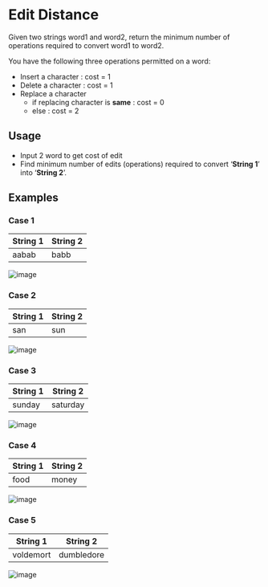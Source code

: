 # Edit Distance

Given two strings word1 and word2, return the minimum number of operations required to convert word1 to word2.

You have the following three operations permitted on a word:

- Insert a character : cost = 1
- Delete a character : cost = 1
- Replace a character
  - if replacing character is **same** : cost = 0
  - else : cost = 2

## Usage

- Input 2 word to get cost of edit
- Find minimum number of edits (operations) required to convert ‘**String 1**’ into ‘**String 2**’.  

## Examples

### Case 1
| String 1 | String 2 |
| -------- | -------- |
| aabab    | babb     |

![image](https://user-images.githubusercontent.com/28651727/117564172-bffd9b00-b0e5-11eb-9b90-1644118740d2.png)

### Case 2
| String 1 | String 2 |
| -------- | -------- |
| san      | sun      |

![image](https://user-images.githubusercontent.com/28651727/117565128-bcb8de00-b0ea-11eb-9265-5d5b5bdad889.png)

### Case 3
| String 1 | String 2 |
| -------- | -------- |
| sunday   | saturday |

![image](https://user-images.githubusercontent.com/28651727/117565045-5207a280-b0ea-11eb-9842-35fc7ce4e15f.png)

### Case 4
| String 1 | String 2 |
| -------- | -------- |
| food     | money    |

![image](https://user-images.githubusercontent.com/28651727/117565089-8bd8a900-b0ea-11eb-8947-f48109dbd3ed.png)


### Case 5
| String 1  | String 2   |
| --------- | ---------- |
| voldemort | dumbledore |

![image](https://user-images.githubusercontent.com/28651727/117565113-a1e66980-b0ea-11eb-934e-18c7fce388a5.png)
